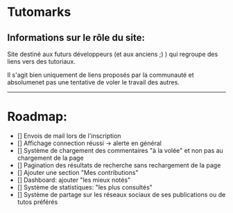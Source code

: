 # Tutomarks


Informations sur le rôle du site:
--
Site destiné aux futurs développeurs (et aux anciens ;) ) qui regroupe des liens vers des tutoriaux.

Il s'agit bien uniquement de liens proposés par la communauté et absolumenet pas une tentative de voler le travail des autres.

----

# Roadmap:

- [] Envois de mail lors de l'inscription
- [] Affichage connection réussi -> alerte en général
- [] Système de chargement des commentaires "à la volée" et non pas au chargement de la page
- [] Pagination des résultats de recherche sans rechargement de la page
- [] Ajouter une section "Mes contributions"
- [] Dashboard: ajouter "les mieux notés"
- [] Système de statistiques: "les plus consultés"
- [] Système de partage sur les réseaux sociaux de ses publications ou de tutos préférés

